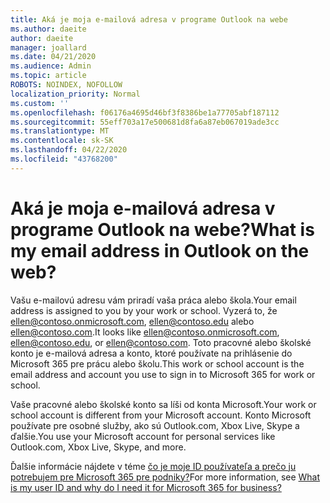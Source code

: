 ```yaml
---
title: Aká je moja e-mailová adresa v programe Outlook na webe
ms.author: daeite
author: daeite
manager: joallard
ms.date: 04/21/2020
ms.audience: Admin
ms.topic: article
ROBOTS: NOINDEX, NOFOLLOW
localization_priority: Normal
ms.custom: ''
ms.openlocfilehash: f06176a4695d46bf3f8386be1a77705abf187112
ms.sourcegitcommit: 55eff703a17e500681d8fa6a87eb067019ade3cc
ms.translationtype: MT
ms.contentlocale: sk-SK
ms.lasthandoff: 04/22/2020
ms.locfileid: "43768200"
---
```

# <a name="what-is-my-email-address-in-outlook-on-the-web"></a><span data-ttu-id="62e47-102">Aká je moja e-mailová adresa v programe Outlook na webe?</span><span class="sxs-lookup"><span data-stu-id="62e47-102">What is my email address in Outlook on the web?</span></span>

<span data-ttu-id="62e47-103">Vašu e-mailovú adresu vám priradí vaša práca alebo škola.</span><span class="sxs-lookup"><span data-stu-id="62e47-103">Your email address is assigned to you by your work or school.</span></span> <span data-ttu-id="62e47-104">Vyzerá to, že ellen@contoso.onmicrosoft.com, ellen@contoso.edu alebo ellen@contoso.com.</span><span class="sxs-lookup"><span data-stu-id="62e47-104">It looks like ellen@contoso.onmicrosoft.com, ellen@contoso.edu, or ellen@contoso.com.</span></span> <span data-ttu-id="62e47-105">Toto pracovné alebo školské konto je e-mailová adresa a konto, ktoré používate na prihlásenie do Microsoft 365 pre prácu alebo školu.</span><span class="sxs-lookup"><span data-stu-id="62e47-105">This work or school account is the email address and account you use to sign in to Microsoft 365 for work or school.</span></span>

<span data-ttu-id="62e47-106">Vaše pracovné alebo školské konto sa líši od konta Microsoft.</span><span class="sxs-lookup"><span data-stu-id="62e47-106">Your work or school account is different from your Microsoft account.</span></span> <span data-ttu-id="62e47-107">Konto Microsoft používate pre osobné služby, ako sú Outlook.com, Xbox Live, Skype a ďalšie.</span><span class="sxs-lookup"><span data-stu-id="62e47-107">You use your Microsoft account for personal services like Outlook.com, Xbox Live, Skype, and more.</span></span>

<span data-ttu-id="62e47-108">Ďalšie informácie nájdete v téme [čo je moje ID používateľa a prečo ju potrebujem pre Microsoft 365 pre podniky?](https://support.office.com/article/37da662b-5da6-4b56-a091-2731b2ecc8b4)</span><span class="sxs-lookup"><span data-stu-id="62e47-108">For more information, see [What is my user ID and why do I need it for Microsoft 365 for business?](https://support.office.com/article/37da662b-5da6-4b56-a091-2731b2ecc8b4)</span></span>